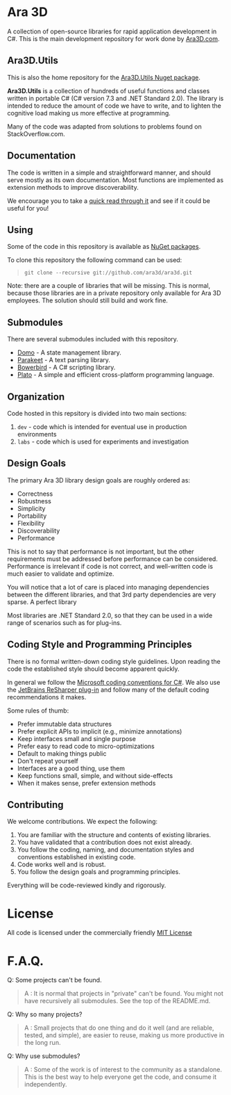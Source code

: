 # Ara 3D

A collection of open-source libraries for rapid application development in C#. 
This is the main development repository for work done by [Ara3D.com](https://ara3d.com).

## Ara3D.Utils

This is also the home repository for the [Ara3D.Utils Nuget package](https://www.nuget.org/packages/Ara3D.Utils). 

**Ara3D.Utils** is a collection of hundreds of useful functions and classes written in portable C# 
(C# version 7.3 and .NET Standard 2.0). 
The library is intended to reduce the amount of code we have to write, and to lighten the cognitive load 
making us more effective at programming. 

Many of the code was adapted from solutions to problems found on StackOverflow.com. 

## Documentation 

The code is written in a simple and straightforward manner, and should serve mostly as its own documentation.
Most functions are implemented as extension methods to improve discoverability. 

We encourage you to take a [quick read through it](https://github.com/ara3d/ara3d/tree/main/src/Ara3D.Utils)
and see if it could be useful for you!

## Using 

Some of the code in this repository is available as [NuGet packages](https://www.nuget.org/profiles/Ara3D).

To clone this repository the following command can be used:

> `git clone --recursive git://github.com/ara3d/ara3d.git`

Note: there are a couple of libraries that will be missing. This is normal, because those libraries 
are in a private repository only available for Ara 3D employees. The solution should still build and work
fine. 

## Submodules 

There are several submodules included with this repository.   

* [Domo](https://github.com/ara3d/domo) - A state management library.
* [Parakeet](https://github.com/ara3d/parakeet) - A text parsing library.
* [Bowerbird](https://github.com/ara3d/bowerbird) - A C# scripting library.
* [Plato](https://github.com/ara3d/plato) - A simple and efficient cross-platform programming language.  

## Organization

Code hosted in this repsitory is divided into two main sections:

1. `dev` - code which is intended for eventual use in production environments
2. `labs` - code which is used for experiments and investigation

## Design Goals 

The primary Ara 3D library design goals are roughly ordered as:

* Correctness 
* Robustness 
* Simplicity
* Portability
* Flexibility
* Discoverability
* Performance

This is not to say that performance is not important, but the other requirements must be addressed before performance 
can be considered. Performance is irrelevant if code is not correct, and well-written code is much easier to
validate and optimize.     

You will notice that a lot of care is placed into managing dependencies between the different libraries,
and that 3rd party dependencies are very sparse. A perfect library

Most libraries are .NET Standard 2.0, so that they can be used in a wide range of scenarios
such as for plug-ins. 

## Coding Style and Programming Principles

There is no formal written-down coding style guidelines. Upon reading the code
the established style should become apparent quickly. 

In general we follow the [Microsoft coding conventions for C#](https://learn.microsoft.com/en-us/dotnet/csharp/fundamentals/coding-style/coding-conventions).
We also use the [JetBrains ReSharper plug-in](https://www.jetbrains.com/resharper/) and follow many of the default coding recommendations it makes. 

Some rules of thumb:

* Prefer immutable data structures
* Prefer explicit APIs to implicit (e.g., minimize annotations)
* Keep interfaces small and single purpose
* Prefer easy to read code to micro-optimizations
* Default to making things public
* Don't repeat yourself
* Interfaces are a good thing, use them
* Keep functions small, simple, and without side-effects
* When it makes sense, prefer extension methods

## Contributing 

We welcome contributions. We expect the following:

1. You are familiar with the structure and contents of existing libraries.
2. You have validated that a contribution does not exist already.
3. You follow the coding, naming, and documentation styles and conventions established in existing code.     
4. Code works well and is robust.
5. You follow the design goals and programming principles. 

Everything will be code-reviewed kindly and rigorously. 

# License 

All code is licensed under the commercially friendly [MIT License](https://github.com/ara3d/ara3d?tab=MIT-1-ov-file#readme)

# F.A.Q.

Q: Some projects can't be found. 

> A : It is normal that projects in "private" can't be found. You might not have recursively all submodules. 
See the top of the README.md. 

Q: Why so many projects? 

> A : Small projects that do one thing and do it well (and are reliable, tested, and simple), 
are easier to reuse, making us more productive in the long run.

Q: Why use submodules?

> A : Some of the work is of interest to the community as a standalone. This is the best way to help everyone 
get the code, and consume it independently. 




